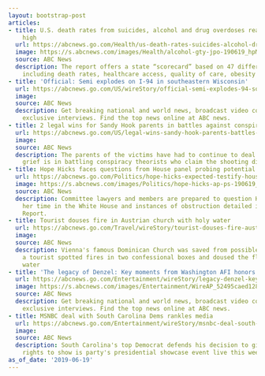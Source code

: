 ```yaml
---
layout: bootstrap-post
articles:
- title: U.S. death rates from suicides, alcohol and drug overdoses reach all-time
    high
  url: https://abcnews.go.com/Health/us-death-rates-suicides-alcohol-drug-overdoses-reach/story?id=63660111
  image: https://s.abcnews.com/images/Health/alcohol-gty-jpo-190619_hpMain_16x9_992.jpg
  source: ABC News
  description: The report offers a state “scorecard” based on 47 different metrics,
    including death rates, healthcare access, quality of care, obesity and smoking.
- title: 'Official: Semi explodes on I-94 in southeastern Wisconsin'
  url: https://abcnews.go.com/US/wireStory/official-semi-explodes-94-southeastern-wisconsin-63813729
  image: 
  source: ABC News
  description: Get breaking national and world news, broadcast video coverage, and
    exclusive interviews. Find the top news online at ABC news.
- title: 2 legal wins for Sandy Hook parents in battles against conspiracy theorists
  url: https://abcnews.go.com/US/legal-wins-sandy-hook-parents-battles-conspiracy-theorists/story?id=63807215
  image: 
  source: ABC News
  description: The parents of the victims have had to continue to deal with their
    grief is in battling conspiracy theorists who claim the shooting didn't happen.
- title: Hope Hicks faces questions from House panel probing potential Trump obstruction
  url: https://abcnews.go.com/Politics/hope-hicks-expected-testify-house-panel-probing-potential/story?id=63785643
  image: https://s.abcnews.com/images/Politics/hope-hicks-ap-ps-190619_hpMain_16x9_992.jpg
  source: ABC News
  description: Committee lawyers and members are prepared to question Hope Hicks about
    her time in the White House and instances of obstruction detailed in the Mueller
    Report.
- title: Tourist douses fire in Austrian church with holy water
  url: https://abcnews.go.com/Travel/wireStory/tourist-douses-fire-austrian-church-holy-water-63813271
  image: 
  source: ABC News
  description: Vienna's famous Dominican Church was saved from possible disaster after
    a tourist spotted fires in two confessional boxes and doused the flames with holy
    water
- title: 'The legacy of Denzel: Key moments from Washington AFI honors'
  url: https://abcnews.go.com/Entertainment/wireStory/legacy-denzel-key-moments-washington-afi-honors-63812450
  image: https://s.abcnews.com/images/Entertainment/WireAP_52495caed12845fe8fe6ab998ea867ec_16x9_992.jpg
  source: ABC News
  description: Get breaking national and world news, broadcast video coverage, and
    exclusive interviews. Find the top news online at ABC news.
- title: MSNBC deal with South Carolina Dems rankles media
  url: https://abcnews.go.com/Entertainment/wireStory/msnbc-deal-south-carolina-dems-rankles-media-63813166
  image: 
  source: ABC News
  description: South Carolina's top Democrat defends his decision to give MSNBC exclusive
    rights to show is party's presidential showcase event live this weekend
as_of_date: '2019-06-19'
---
```


